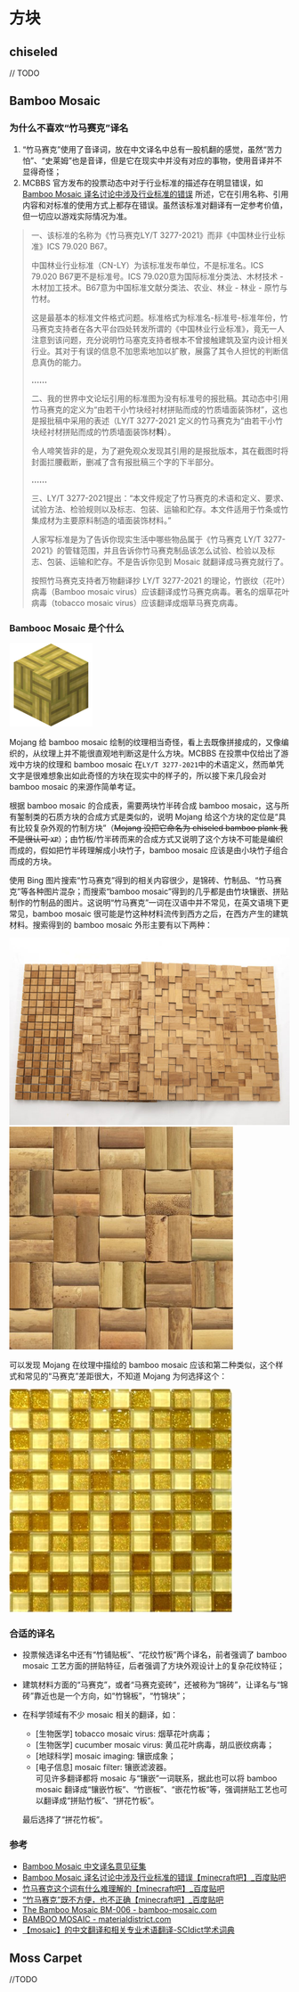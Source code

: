 # 方块

## chiseled

// TODO

## Bamboo Mosaic

### **为什么不喜欢“竹马赛克”译名**

1. “竹马赛克”使用了音译词，放在中文译名中总有一股机翻的感觉，虽然“苦力怕”、“史莱姆”也是音译，但是它在现实中并没有对应的事物，使用音译并不显得奇怪；
2. MCBBS 官方发布的投票动态中对于行业标准的描述存在明显错误，如 [Bamboo Mosaic 译名讨论中涉及行业标准的错误](https://tieba.baidu.com/p/8097391672) 所述，它在引用名称、引用内容和对标准的使用方式上都存在错误。虽然该标准对翻译有一定参考价值，但一切应以游戏实际情况为准。

> 一、该标准的名称为《竹马赛克LY/T 3277-2021》而非《中国林业行业标准》ICS 79.020 B67。
> 
> 中国林业行业标准（CN-LY）为该标准发布单位，不是标准名。ICS 79.020 B67更不是标准号。ICS 79.020意为国际标准分类法、木材技术 - 木材加工技术。B67意为中国标准文献分类法、农业、林业 - 林业 - 原竹与竹材。
> 
> 这是最基本的标准文件格式问题。标准格式为标准名-标准号-标准年份，竹马赛克支持者在各大平台四处转发所谓的《中国林业行业标准》，竟无一人注意到该问题，充分说明竹马塞克支持者根本不曾接触建筑及室内设计相关行业。其对于有误的信息不加思索地加以扩散，展露了其令人担忧的判断信息真伪的能力。
> 
> **……**
>
> 二、我的世界中文论坛引用的标准图为没有标准号的报批稿。其动态中引用竹马赛克的定义为“由若干小竹块经衬材拼贴而成的竹质墙面装饰材”，这也是报批稿中采用的表述（LY/T 3277-2021 定义的竹马赛克为“由若干小竹块经衬材拼贴而成的竹质墙面装饰材**料**）。
> 
> 令人啼笑皆非的是，为了避免观众发现其引用的是报批版本，其在截图时将封面拦腰截断，删减了含有报批稿三个字的下半部分。
> 
> **……**
> 
> 三、LY/T 3277-2021提出：“本文件规定了竹马赛克的术语和定义、要求、试验方法、检验规则以及标志、包装、运输和贮存。本文件适用于竹条或竹集成材为主要原料制造的墙面装饰材料。”
> 
> 人家写标准是为了告诉你现实生活中哪些物品属于《竹马赛克 LY/T 3277-2021》的管辖范围，并且告诉你竹马赛克制品该怎么试验、检验以及标志、包装、运输和贮存。不是告诉你见到 Mosaic 就翻译成马赛克就行了。
> 
> 按照竹马赛克支持者万物翻译抄 LY/T 3277-2021 的理论，竹嵌纹（花叶）病毒（Bamboo mosaic virus）应该翻译成竹马赛克病毒。著名的烟草花叶病毒（tobacco mosaic virus）应该翻译成烟草马赛克病毒。

### **Bambooc Mosaic 是个什么**

![minecraft bamboo msaic](./img/block/minecraft_bamboo_mosaic.png)

Mojang 给 bamboo mosaic 绘制的纹理相当奇怪，看上去既像拼接成的，又像编织的，从纹理上并不能很直观地判断这是什么方块。MCBBS 在投票中仅给出了游戏中方块的纹理和 bamboo mosaic 在`LY/T 3277-2021`中的术语定义，然而单凭文字是很难想象出如此奇怪的方块在现实中的样子的，所以接下来几段会对 bamboo mosaic 的来源作简单考证。

根据 bamboo mosaic 的合成表，需要两块竹半砖合成 bamboo mosaic，这与所有錾制类的石质方块的合成方式是类似的，说明 Mojang 给这个方块的定位是“具有比较复杂外观的竹制方块”（~~Mojang 没把它命名为 chiseled bamboo plank 我不是很认可 `XP`~~）；由竹板/竹半砖而来的合成方式又说明了这个方块不可能是编织而成的，假如把竹半砖理解成小块竹子，bamboo mosaic 应该是由小块竹子组合而成的方块。

使用 Bing 图片搜索“竹马赛克”得到的相关内容很少，是锦砖、竹制品、“竹马赛克”等各种图片混杂；而搜索“bamboo mosaic”得到的几乎都是由竹块镶嵌、拼贴制作的竹制品的图片。这说明“竹马赛克”一词在汉语中并不常见，在英文语境下更常见，bamboo mosaic 很可能是竹这种材料流传到西方之后，在西方产生的建筑材料。搜索得到的 bamboo mosaic 外形主要有以下两种：

![bamboo mosaic 1](./img/block/bamboo_mosaic_1.jpg)
![bamboo mosaic 2](./img/block/bamboo_mosaic_2.jpg)

可以发现 Mojang 在纹理中描绘的 bamboo mosaic 应该和第二种类似，这个样式和常见的“马赛克”差距很大，不知道 Mojang 为何选择这个：

![mosaic](img/block/mosaic.jpg)

### **合适的译名**

- 投票候选译名中还有“竹铺贴板”、“花纹竹板”两个译名，前者强调了 bamboo mosaic 工艺方面的拼贴特征，后者强调了方块外观设计上的复杂花纹特征；
- 建筑材料方面的“马赛克”，或者“马赛克瓷砖”，还被称为“锦砖”，让译名与“锦砖”靠近也是一个方向，如“竹锦板”，“竹锦块”；
- 在科学领域有不少 mosaic 相关的翻译，如：
  - [生物医学] tobacco mosaic virus: 烟草花叶病毒；
  - [生物医学] cucumber mosaic virus: 黄瓜花叶病毒，胡瓜嵌纹病毒；
  - [地球科学] mosaic imaging: 镶嵌成象；
  - [电子信息] mosaic filter: 镶嵌滤波器。<br> 
  可见许多翻译都将 mosaic 与“镶嵌”一词联系，据此也可以将 bamboo mosaic 翻译成“镶嵌竹板”、“竹嵌板”、“嵌花竹板”等，强调拼贴工艺也可以翻译成“拼贴竹板”、“拼花竹板”。

  最后选择了“拼花竹板”。

### **参考**

- [Bamboo Mosaic 中文译名意见征集](https://www.bilibili.com/opus/718781868286148609)
- [Bamboo Mosaic 译名讨论中涉及行业标准的错误【minecraft吧】_百度贴吧](https://tieba.baidu.com/p/8097391672)
- [竹马赛克这个词有什么难理解的【minecraft吧】_百度贴吧](https://tieba.baidu.com/p/8096200192)
- [“竹马赛克”既不方便，也不正确【minecraft吧】_百度贴吧](https://tieba.baidu.com/p/8096871712)
- [The Bamboo Mosaic BM-006 - bamboo-mosaic.com](https://bamboo-mosaic.com/?page_id=215)
- [BAMBOO MOSAIC - materialdistrict.com](https://materialdistrict.com/material/bamboo-mosaic/)
- [【mosaic】的中文翻译和相关专业术语翻译-SCIdict学术词典](http://www.scidict.org/items/mosaic.html)

## Moss Carpet

//TODO
